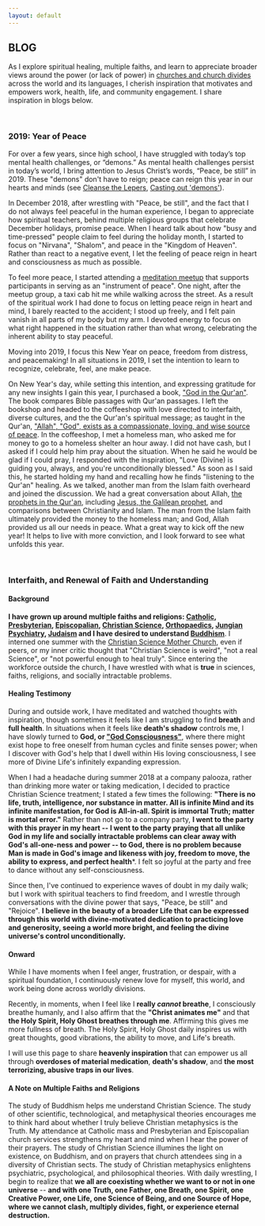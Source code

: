```yaml
---
layout: default
---
```


## BLOG
As I explore spiritual healing, multiple faiths, and learn to appreciate broader views around the power (or lack of power) in [churches and church divides](https://www.theatlantic.com/ideas/archive/2018/11/what-should-america-do-its-empty-church-buildings/576592/?utm_source=twb) across the world and its languages, I cherish inspiration that motivates and empowers work, health, life, and community engagement. I share inspiration in blogs below.


<br>

### 2019: Year of Peace
For over a few years, since high school, I have struggled with today’s top mental health challenges, or “demons.” As mental health challenges persist in today’s world, I bring attention to Jesus Christ’s words, “Peace, be still” in 2019. These "demons" don't have to reign; peace can reign this year in our hearts and minds (see [Cleanse the Lepers](https://journal.christianscience.com/issues/2007/1/125-1/cleanse-the-lepers), [Casting out 'demons'](https://journal.christianscience.com/issues/2016/2/134-02/casting-out-demons)).

In December 2018, after wrestling with "Peace, be still", and the fact that I do not always feel peaceful in the human experience, I began to appreciate how spiritual teachers, behind multiple religious groups that celebrate December holidays, promise peace. When I heard talk about how "busy and time-pressed" people claim to feel during the holiday month, I started to focus on "Nirvana", "Shalom", and peace in the "Kingdom of Heaven". Rather than react to a negative event, I let the feeling of peace reign in heart and consciousness as much as possible.

To feel more peace, I started attending a [meditation meetup](https://www.meetup.com/Meditation-on-Twin-Hearts-Meetup/) that supports participants in serving as an "instrument of peace". One night, after the meetup group, a taxi cab hit me while walking across the street. As a result of the spiritual work I had done to focus on letting peace reign in heart and mind, I barely reacted to the accident; I stood up freely, and I felt pain vanish in all parts of my body but my arm. I devoted energy to focus on what right happened in the situation rather than what wrong, celebrating the inherent ability to stay peaceful.

Moving into 2019, I focus this New Year on peace, freedom from distress, and peacemaking! In all situations in 2019, I set the intention to learn to recognize, celebrate, feel, ane make peace.

On New Year's day, while setting this intention, and expressing gratitude for any new insights I gain this year, I purchased a book, ["God in the Qur'an"](https://www.amazon.com/God-Quran-Three-Classic-Scriptures/dp/0307269574). The book compares Bible passages with Qur'an passages. I left the bookshop and headed to the coffeeshop with love directed to interfaith, diverse cultures, and the the Qur'an's spiritual message; as taught in the Qur'an, ["Allah", "God", exists as a compassionate, loving, and wise source of peace](https://www.whyislam.org/brochures/conceptofgod/). In the coffeeshop, I met a homeless man, who asked me for money to go to a homeless shelter an hour away. I did not have cash, but I asked if I could help him pray about the situation. When he said he would be glad if I could pray, I responded with the inspiration, "Love (Divine) is guiding you, always, and you're unconditionally blessed." As soon as I said this, he started holding my hand and recalling how he finds "listening to the Qur'an" healing. As we talked, another man from the Islam faith overheard and joined the discussion. We had a great conversation about Allah, [the prophets in the Qur'an](https://www.whyislam.org/islam/belief-in-prophets/), including [Jesus, the Galilean prophet](https://biblelesson.christianscience.com/related-information/tenets-of-christian-science), and comparisons between Christianity and Islam. The man from the Islam faith ultimately provided the money to the homeless man; and God, Allah provided us all our needs in peace. What a great way to kick off the new year! It helps to live with more conviction, and I look forward to see what unfolds this year.

<br>

### Interfaith, and Renewal of Faith and Understanding 
#### Background
**I have grown up around multiple faiths and religions: [Catholic](https://www.catholic.org/), [Presbyterian](https://www.presbyterianmission.org/), [Episcopalian](https://www.episcopalchurch.org/library/topics/worldwide), [Christian Science](https://www.marybakereddylibrary.org/), [Orthopaedics](https://www.aaos.org/Default.aspx?ssopc=1), [Jungian Psychiatry](http://jungiansociety.org/), [Judaism](http://www.worldjewishcongress.org/en) and I have desired to understand [Buddhism](http://www.buddhanet.net/)**. I interned one summer with the [Christian Science Mother Church](https://www.christianscience.com/find-us/visit-the-mother-church), even if peers, or my inner critic thought that "Christian Science is weird", "not a real Science", or "not powerful enough to heal truly". Since entering the workforce outside the church, I have wrestled with what is **true** in sciences, faiths, religions, and socially intractable problems.

#### Healing Testimony
During and outside work, I have meditated and watched thoughts with inspiration, though sometimes it feels like I am struggling to find **breath** and **full health**. In situations when it feels like **death's shadow** controls me, I have slowly turned to **God, or ["God Consciousness"](https://articles.plainfieldcs.com/early-workers/bicknell-young/consciousness-where-art-thou/)**, where there might exist hope to free oneself from human cycles and finite senses power; when I discover with God's help that I dwell within His loving consciousness, I see more of Divine Life's infinitely expanding expression. 

When I had a headache during summer 2018 at a company palooza, rather than drinking more water or taking medication, I decided to practice Christian Science treatment; I stated a few times the following: **"There is no life, truth, intelligence, nor substance in matter. All is infinite Mind and its infinite manifestation, for God is All-in-all. Spirit is immortal Truth; matter is mortal error."** Rather than not go to a company party, **I went to the party with this prayer in my heart -- I went to the party praying that all unlike God in my life and socially intractable problems can clear away with God's all-one-ness and power -- to God, there is no problem because Man is made in God's image and likeness with joy, freedom to move, the ability to express, and perfect health***. I felt so joyful at the party and free to dance without any self-consciousness. 

Since then, I've continued to experience waves of doubt in my daily walk; but I work with spiritual teachers to find freedom, and I wrestle through conversations with the divine power that says, "Peace, be still" and "Rejoice". **I believe in the beauty of a broader Life that can be expressed through this world with divine-motivated dedication to practicing love and generosity, seeing a world more bright, and feeling the divine universe's control unconditionally.** 

#### Onward
While I have moments when I feel anger, frustration, or despair, with a spiritual foundation, I continuously renew love for myself, this world, and work being done across worldly divisions.

Recently, in moments, when I feel like I **really *cannot* breathe**, I consciously breathe humanly, and I also affirm that the **"Christ animates me"** and that **the Holy Spirit, Holy Ghost breathes through me**. Affirming this gives me more fullness of breath. The Holy Spirit, Holy Ghost daily inspires us with great thoughts, good vibrations, the ability to move, and Life's breath.

I will use this page to share **heavenly inspiration** that can empower us all through **overdoses of material medication**, **death's shadow**, and **the most terrorizing, abusive traps in our lives**.

#### A Note on Multiple Faiths and Religions 
The study of Buddhism helps me understand Christian Science. The study of other scientific, technological, and metaphysical theories encourages me to think hard about whether I truly believe Christian metaphysics is the Truth. My attendance at Catholic mass and Presbyterian and Episcopalian church services strengthens my heart and mind when I hear the power of their prayers. The study of Christian Science illumines the light on existence, on Buddhism, and on prayers that church attendees sing in a diversity of Christian sects. The study of Christian metaphysics enlightens psychiatric, psychological, and philosophical theories. With daily wrestling, I begin to realize that **we all are coexisting whether we want to or not in one universe** -- **and with one Truth, one Father, one Breath, one Spirit, one Creative Power, one Life, one Science of Being, and one Source of Hope, where we cannot clash, multiply divides, fight, or experience eternal destruction.**


<br>
